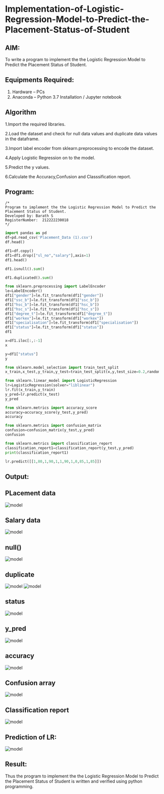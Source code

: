 # Implementation-of-Logistic-Regression-Model-to-Predict-the-Placement-Status-of-Student

## AIM:
To write a program to implement the the Logistic Regression Model to Predict the Placement Status of Student.

## Equipments Required:
1. Hardware – PCs
2. Anaconda – Python 3.7 Installation / Jupyter notebook

## Algorithm
1.Import the required libraries.

2.Load the dataset and check for null data values and duplicate data values in the dataframe.

3.Import label encoder from sklearn.preprocessing to encode the dataset.

4.Apply Logistic Regression on to the model.

5.Predict the y values.

6.Calculate the Accuracy,Confusion and Classsification report.

## Program:
```
/*
Program to implement the the Logistic Regression Model to Predict the Placement Status of Student.
Developed by: Barath S
RegisterNumber:  212222230018
*/
```
```python
import pandas as pd
df=pd.read_csv('Placement_Data (1).csv')
df.head()

df1=df.copy()
df1=df1.drop(["sl_no","salary"],axis=1)
df1.head()

df1.isnull().sum()

df1.duplicated().sum()

from sklearn.preprocessing import LabelEncoder
le=LabelEncoder()
df1["gender"]=le.fit_transform(df1["gender"])
df1["ssc_b"]=le.fit_transform(df1["ssc_b"])
df1["hsc_b"]=le.fit_transform(df1["hsc_b"])
df1["hsc_s"]=le.fit_transform(df1["hsc_s"])
df1["degree_t"]=le.fit_transform(df1["degree_t"])
df1["workex"]=le.fit_transform(df1["workex"])
df1["specialisation"]=le.fit_transform(df1["specialisation"])
df1["status"]=le.fit_transform(df1["status"])
df1

x=df1.iloc[:,:-1]
x

y=df1["status"]
y

from sklearn.model_selection import train_test_split
x_train,x_test,y_train,y_test=train_test_split(x,y,test_size=0.2,random_state=0)

from sklearn.linear_model import LogisticRegression
lr=LogisticRegression(solver="liblinear")
lr.fit(x_train,y_train)
y_pred=lr.predict(x_test)
y_pred

from sklearn.metrics import accuracy_score
accuracy=accuracy_score(y_test,y_pred)
accuracy

from sklearn.metrics import confusion_matrix
confusion=confusion_matrix(y_test,y_pred)
confusion

from sklearn.metrics import classification_report
classification_report1=classification_report(y_test,y_pred)
print(classification_report1)

lr.predict([[1,80,1,90,1,1,90,1,0,85,1,85]])
```

## Output:
## PLacement data
![model](https://github.com/barathsubramani/Implementation-of-Logistic-Regression-Model-to-Predict-the-Placement-Status-of-Student/blob/main/1st.png)

## Salary data
![model](https://github.com/barathsubramani/Implementation-of-Logistic-Regression-Model-to-Predict-the-Placement-Status-of-Student/blob/main/2nd.png)

## null()
![model](https://github.com/barathsubramani/Implementation-of-Logistic-Regression-Model-to-Predict-the-Placement-Status-of-Student/blob/main/3rd.png)

## duplicate
![model](https://github.com/barathsubramani/Implementation-of-Logistic-Regression-Model-to-Predict-the-Placement-Status-of-Student/blob/main/4th.png)
![model](https://github.com/barathsubramani/Implementation-of-Logistic-Regression-Model-to-Predict-the-Placement-Status-of-Student/blob/main/5th.png)

## status
![model](https://github.com/barathsubramani/Implementation-of-Logistic-Regression-Model-to-Predict-the-Placement-Status-of-Student/blob/main/7th.png)

## y_pred
![model](https://github.com/barathsubramani/Implementation-of-Logistic-Regression-Model-to-Predict-the-Placement-Status-of-Student/blob/main/8th.png)

## accuracy
![model](https://github.com/barathsubramani/Implementation-of-Logistic-Regression-Model-to-Predict-the-Placement-Status-of-Student/blob/main/9th.png)

## Confusion array
![model](https://github.com/barathsubramani/Implementation-of-Logistic-Regression-Model-to-Predict-the-Placement-Status-of-Student/blob/main/10th.png)

## Classification report
![model](https://github.com/barathsubramani/Implementation-of-Logistic-Regression-Model-to-Predict-the-Placement-Status-of-Student/blob/main/11th.png)

## Prediction of LR:
![model](https://github.com/barathsubramani/Implementation-of-Logistic-Regression-Model-to-Predict-the-Placement-Status-of-Student/blob/main/12th.png)


## Result:
Thus the program to implement the the Logistic Regression Model to Predict the Placement Status of Student is written and verified using python programming.
